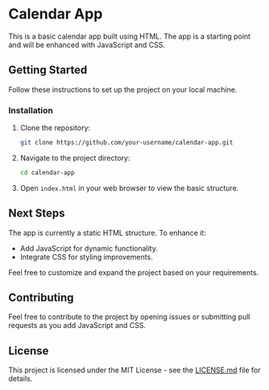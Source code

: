 # Calendar App

This is a basic calendar app built using HTML. The app is a starting point and will be enhanced with JavaScript and CSS.

## Getting Started

Follow these instructions to set up the project on your local machine.

### Installation

1. Clone the repository:

    ```bash
    git clone https://github.com/your-username/calendar-app.git
    ```

2. Navigate to the project directory:

    ```bash
    cd calendar-app
    ```

3. Open `index.html` in your web browser to view the basic structure.

## Next Steps

The app is currently a static HTML structure. To enhance it:

- Add JavaScript for dynamic functionality.
- Integrate CSS for styling improvements.

Feel free to customize and expand the project based on your requirements.

## Contributing

Feel free to contribute to the project by opening issues or submitting pull requests as you add JavaScript and CSS.

## License

This project is licensed under the MIT License - see the [LICENSE.md](LICENSE.md) file for details.

